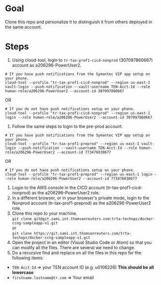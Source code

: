 # Goal
Clone this repo and personalize it to distinguish it from others deployed in the same account.

# Steps
1. Using cloud-tool, login to `tr-tax-prof1-cicd-nonprod` (307097860667) account as a206296-PowerUser2.
```shell
# If you have push notifications from the Symantec VIP app setup on your phone.
cloud-tool --profile "tr-tax-prof1-cicd-nonprod" --region us-east-1 vault-login --push-notification --vault-username TEN-Acct-Id --role human-role/a206296-PowerUser2 --account-id 307097860667
```  
OR  
```shell
# If you do not have push notifications setup on your phone.
cloud-tool --profile "tr-tax-prof1-cicd-nonprod" --region us-east-1 login --role human-role/a206296-PowerUser2 --account-id 307097860667
```

1. Follow the same steps to login to the pre-prod account.
```shell
# If you have push notifications from the Symantec VIP app setup on your phone.
cloud-tool --profile "tr-tax-prof1-preprod" --region us-east-1 vault-login --push-notification --vault-username TEN-Acct-Id --role human-role/a206296-PowerUser2 --account-id 773476038677
```  
OR  
```shell
# If you do not have push notifications setup on your phone.
cloud-tool --profile "tr-tax-prof1-preprod" --region us-east-1 login --role human-role/a206296-PowerUser2 --account-id 773476038677
```

1. Login to the AWS console in the CICD account (tr-tax-prof1-cicd-nonprod) as the a206296-PowerUser2 role.
1. In a different browser, or in your browser's private mode, login to the Nonprod account (tr-tax-prof1-preprod) as the a206296-PowerUser2 role.
1. Clone this repo to your machine.  
`git clone git@git.sami.int.thomsonreuters.com:trta-techops/docker-ccng-sampleapp-v1.git`  
or  
`git clone https://git.sami.int.thomsonreuters.com/trta-techops/docker-ccng-sampleapp-v1.git`
1. Open the project in an editor (Visual Studio Code or Atom) so that you can modify all the files.  There are several we need to change.
1. Do a recursive find and replace on all the files in this repo for the following items:
  * `TEN-Acct-Id` => your TEN account ID (e.g. u0106226)  **This should be all lowercase**
  * `firstname.lastname@tr.com` => Your email
